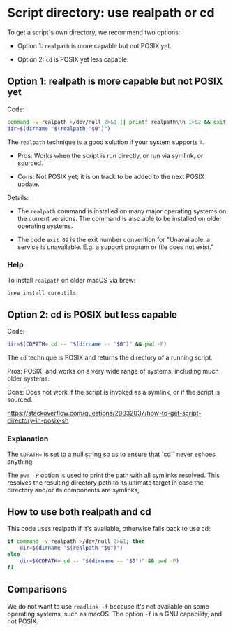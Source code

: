 # Script directory: use realpath or cd

To get a script's own directory, we recommend two options: 

* Option 1: `realpath` is more capable but not POSIX yet.

* Option 2: `cd` is POSIX yet less capable.


## Option 1: realpath is more capable but not POSIX yet

Code:

```sh
command -v realpath >/dev/null 2>&1 || printf realpath\\n 1>&2 && exit 69
dir=$(dirname "$(realpath "$0")")
```

The `realpath` technique is a good solution if your system supports it.

* Pros: Works when the script is run directly, or run via symlink, or sourced.

* Cons: Not POSIX yet; it is on track to be added to the next POSIX update.

Details:

* The `realpath` command is installed on many major operating systems on the current versions. The command is also able to be installed on
older operating systems.

* The code `exit 69` is the exit number convention for "Unavailable: a service is unavailable. E.g. a support program or file does not exist."


### Help

To install `realpath` on older macOS via brew:

```sh
brew install coreutils
```


## Option 2: cd is POSIX but less capable

Code:

```sh
dir=$(CDPATH= cd -- "$(dirname -- "$0")" && pwd -P)
```

The `cd` technique is POSIX and returns the directory of a running script.

Pros: POSIX, and works on a very wide range of systems, including much older systems.

Cons: Does not work if the script is invoked as a symlink, or if the script is sourced.

https://stackoverflow.com/questions/29832037/how-to-get-script-directory-in-posix-sh


### Explanation

The `CDPATH=` is set to a null string so as to ensure that `cd`` never echoes anything.

The `pwd -P` option is used to print the path with all symlinks resolved. This
resolves the resulting directory path to its ultimate target in case the
directory and/or its components are symlinks,


## How to use both realpath and cd

This code uses realpath if it's available, otherwise falls back to use cd:

```sh
if command -v realpath >/dev/null 2>&1; then
    dir=$(dirname "$(realpath "$0")")
else
    dir=$(CDPATH= cd -- "$(dirname -- "$0")" && pwd -P)
fi
```



## Comparisons

We do not want to use `readlink -f` because it's not available on some operating systems, such as macOS. The option `-f` is a GNU capability, and not POSIX.
